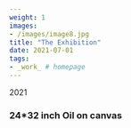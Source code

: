 ```yaml
---
weight: 1
images:
- /images/image8.jpg
title: "The Exhibition"
date: 2021-07-01
tags:
- _work_ # homepage
---
```

2021
### 24*32 inch Oil on canvas 

